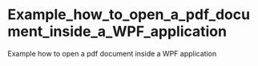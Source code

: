 # Example_how_to_open_a_pdf_document_inside_a_WPF_application
Example how to open a pdf document inside a WPF application
